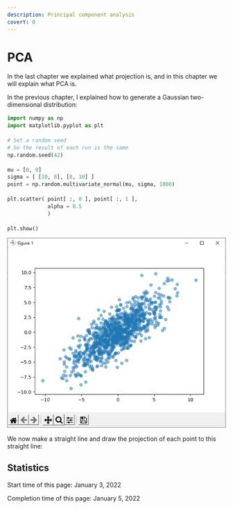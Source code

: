 ```yaml
---
description: Principal component analysis
coverY: 0
---
```


# PCA

In the last chapter we explained what projection is, and in this chapter we will explain what PCA is.



In the previous chapter, I explained how to generate a Gaussian two-dimensional distribution:

```python
import numpy as np
import matplotlib.pyplot as plt

# Set a random seed
# So the result of each run is the same
np.random.seed(42)

mu = [0, 0]
sigma = [ [10, 8], [8, 10] ]
point = np.random.multivariate_normal(mu, sigma, 1000)

plt.scatter( point[ :, 0 ], point[ :, 1 ],
             alpha = 0.5
             )

plt.show()
```

![Two-dimensional Gaussian distribution of 1000 points](<../.gitbook/assets/image (18).png>)

We now make a straight line and draw the projection of each point to this straight line:













## Statistics

Start time of this page: January 3, 2022

Completion time of this page: January 5, 2022
